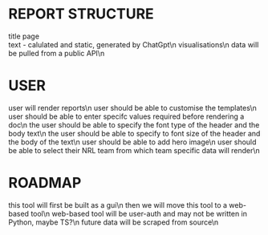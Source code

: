
# REPORT STRUCTURE 
title page  <br>
text - calulated and static, generated by ChatGpt\n
visualisations\n
data will be pulled from a public API\n


# USER
user will render reports\n
user should be able to customise the templates\n
user should be able to enter specifc values required before rendering a doc\n
the user should be able to specify the font type of the header and the body text\n
the user should be able to specify to font size of the header and the body of the text\n
user should be able to add hero image\n
user should be able to select their NRL team from which team specific data will render\n

# ROADMAP
this tool will first be built as a gui\n
then we will move this tool to a web-based tool\n
web-based tool will be user-auth and may not be written in Python, maybe TS?\n
future data will be scraped from source\n
